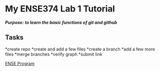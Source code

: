 <h1> My ENSE374 Lab 1 Tutorial </h1>

<h5>Purpose: to learn the basic functions of git and github</h5>

<h2>Tasks</h2>
*create repo
    *create and add a few files
    *create a branch
    *add a few more files
    *merge branches
*verify graph
*submit link

[ENSE Program](https://www.uregina.ca/engineering/programs/software/)